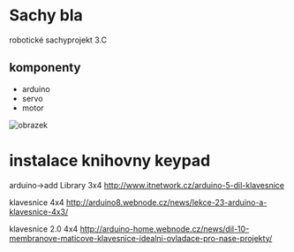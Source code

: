 ﻿# Sachy bla
robotické sachyprojekt 3.C


## komponenty

* arduino
* servo
* motor
 
![obrazek](http://nd01.jxs.cz/998/417/1d93c3c898_2700577_o2.jpg)

# instalace knihovny keypad
 arduino->add Library
 3x4
 http://www.itnetwork.cz/arduino-5-dil-klavesnice


klavesnice 4x4
http://arduino8.webnode.cz/news/lekce-23-arduino-a-klavesnice-4x3/

klavesnice 2.0  4x4
http://arduino-home.webnode.cz/news/dil-10-membranove-maticove-klavesnice-idealni-ovladace-pro-nase-projekty/
